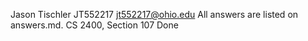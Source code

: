 Jason Tischler
JT552217
jt552217@ohio.edu
All answers are listed on answers.md.
CS 2400, Section 107
Done
